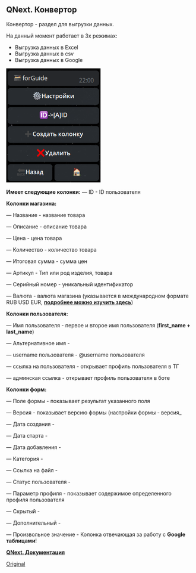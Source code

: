 ## QNext. Конвертор

Конвертор - раздел для выгрузки данных.

На данный момент работает в 3х режимах:
* Выгрузка данных в Excel
* Выгрузка данных в csv
* Выгрузка данных в Google

![](./1.png)

**Имеет следующие колонки:**
— ID - ID пользователя

**Колонки магазина:**

— Название - название товара

— Описание - описание товара

— Цена - цена товара

— Количество - количество товара

— Итоговая сумма - сумма цен

— Артикул - Тип или род изделия, товара

— Серийный номер - уникальный идентификатор

— Валюта - валюта магазина (указывается в международном формате RUB USD EUR, [**подробнее можно изучить здесь**](https://ru.wikipedia.org/wiki/%D0%A1%D0%BF%D0%B8%D1%81%D0%BE%D0%BA_%D0%B7%D0%BD%D0%B0%D0%BA%D0%BE%D0%B2_%D0%B2%D0%B0%D0%BB%D1%8E%D1%82))

**Колонки пользователя:**

— Имя пользователя - первое и второе имя пользователя (**first_name + last_name**)

— Альтернативное имя - 

— username пользователя - @username пользователя

— ссылка на пользователя - открывает профиль пользователя в ТГ

— админская ссылка - открывает профиль пользователя в боте

**Колонки форм:**

— Поле формы - показывает результат указанного поля

— Версия - показывает версию формы (настройки формы - версия_

— Дата создания - 

— Дата старта - 

— Дата добавления - 

— Категория - 

— Ссылка на файл - 

— Статус пользователя - 

— Параметр профиля - показывает содержимое определенного профиля пользователя

— Скрытый - 

— Дополнительный - 

— Произвольное значение - Колонка отвечающая за работу с **Google таблицами**!



[**QNext. Документация**](/docs-test/)


  
[Original](https://telegra.ph/QNext-admin-converter-about-02-13)